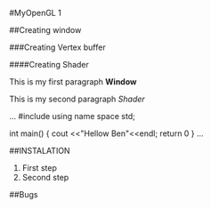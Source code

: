 #MyOpenGL 1

##Creating window

###Creating Vertex buffer

####Creating Shader

This is my first paragraph **Window**

This is my second paragraph *Shader*

...
#include <iostream>
using name space std;

int main()
{
  cout <<"Hellow Ben"<<endl;
  return 0
}
...

##INSTALATION
1. First step
2. Second step

##Bugs
